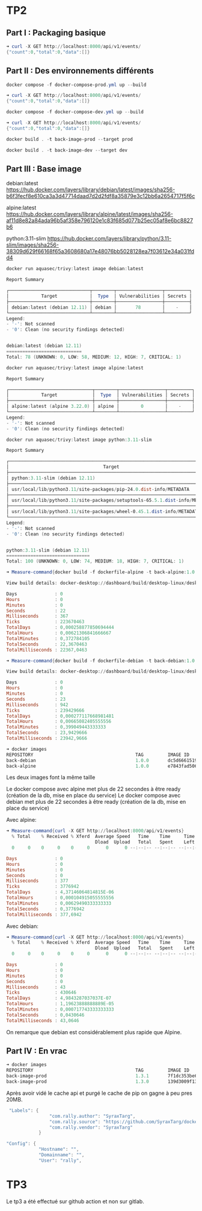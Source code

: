 # TP2

## Part I : Packaging basique

```powershell
➜ curl -X GET http://localhost:8000/api/v1/events/
{"count":0,"total":0,"data":[]}
```

## Part II : Des environnements différents

```powershell
docker compose -f docker-compose-prod.yml up --build
```

```powershell
➜ curl -X GET http://localhost:8000/api/v1/events/
{"count":0,"total":0,"data":[]}
```

```powershell
docker compose -f docker-compose-dev.yml up --build
```

```powershell
➜ curl -X GET http://localhost:8000/api/v1/events/
{"count":0,"total":0,"data":[]}
```


```powershell
docker build . -t back-image-prod --target prod
```

```powershell
docker build . -t back-image-dev --target dev
```

## Part III : Base image

debian:latest https://hub.docker.com/layers/library/debian/latest/images/sha256-b6f3fecf8e610ca3a3d47714daad7d2d2fdf8a35879e3c12bb6a2654717f5f6c

alpine:latest https://hub.docker.com/layers/library/alpine/latest/images/sha256-af11d8e82a84ada96b5af358e796120e1c83f685d077b25ec05af8e6bc8827b6

python:3.11-slim https://hub.docker.com/layers/library/python/3.11-slim/images/sha256-38309d629f66168f65a3608680a17e48076bb5028128ea7f03612e34a031fdd4


```powershell
docker run aquasec/trivy:latest image debian:latest
```

```powershell
Report Summary

┌──────────────────────────────┬────────┬─────────────────┬─────────┐
│            Target            │  Type  │ Vulnerabilities │ Secrets │
├──────────────────────────────┼────────┼─────────────────┼─────────┤
│ debian:latest (debian 12.11) │ debian │       78        │    -    │
└──────────────────────────────┴────────┴─────────────────┴─────────┘
Legend:
- '-': Not scanned
- '0': Clean (no security findings detected)


debian:latest (debian 12.11)
============================
Total: 78 (UNKNOWN: 0, LOW: 58, MEDIUM: 12, HIGH: 7, CRITICAL: 1)

```


```powershell
docker run aquasec/trivy:latest image alpine:latest
```

```powershell
Report Summary

┌───────────────────────────────┬────────┬─────────────────┬─────────┐
│            Target             │  Type  │ Vulnerabilities │ Secrets │
├───────────────────────────────┼────────┼─────────────────┼─────────┤
│ alpine:latest (alpine 3.22.0) │ alpine │        0        │    -    │
└───────────────────────────────┴────────┴─────────────────┴─────────┘
Legend:
- '-': Not scanned
- '0': Clean (no security findings detected)

```

```powershell
docker run aquasec/trivy:latest image python:3.11-slim
```

```powershell
Report Summary

┌─────────────────────────────────────────────────────────────────────────────┬────────────┬─────────────────┬─────────┐
│                                   Target                                    │    Type    │ Vulnerabilities │ Secrets │
├─────────────────────────────────────────────────────────────────────────────┼────────────┼─────────────────┼─────────┤
│ python:3.11-slim (debian 12.11)                                             │   debian   │       100       │    -    │
├─────────────────────────────────────────────────────────────────────────────┼────────────┼─────────────────┼─────────┤
│ usr/local/lib/python3.11/site-packages/pip-24.0.dist-info/METADATA          │ python-pkg │        0        │    -    │
├─────────────────────────────────────────────────────────────────────────────┼────────────┼─────────────────┼─────────┤
│ usr/local/lib/python3.11/site-packages/setuptools-65.5.1.dist-info/METADATA │ python-pkg │        2        │    -    │
├─────────────────────────────────────────────────────────────────────────────┼────────────┼─────────────────┼─────────┤
│ usr/local/lib/python3.11/site-packages/wheel-0.45.1.dist-info/METADATA      │ python-pkg │        0        │    -    │
└─────────────────────────────────────────────────────────────────────────────┴────────────┴─────────────────┴─────────┘
Legend:
- '-': Not scanned
- '0': Clean (no security findings detected)


python:3.11-slim (debian 12.11)
===============================
Total: 100 (UNKNOWN: 0, LOW: 74, MEDIUM: 18, HIGH: 7, CRITICAL: 1)
```

```powershell
➜ Measure-command{docker build -f dockerfile-alpine -t back-alpine:1.0.0 . }

View build details: docker-desktop://dashboard/build/desktop-linux/desktop-linux/yyrnaq88h2qkltgzd42exvmv6

Days              : 0
Hours             : 0
Minutes           : 0
Seconds           : 22
Milliseconds      : 367
Ticks             : 223670463
TotalDays         : 0,000258877850694444
TotalHours        : 0,00621306841666667
TotalMinutes      : 0,372784105
TotalSeconds      : 22,3670463
TotalMilliseconds : 22367,0463
```

```powershell
➜ Measure-command{docker build -f dockerfile-debian -t back-debian:1.0.0 . }

View build details: docker-desktop://dashboard/build/desktop-linux/desktop-linux/we8jvqr4z08uvh8csv5vhvew5

Days              : 0
Hours             : 0
Minutes           : 0
Seconds           : 23
Milliseconds      : 942
Ticks             : 239429666
TotalDays         : 0,000277117668981481
TotalHours        : 0,00665082405555556
TotalMinutes      : 0,399049443333333
TotalSeconds      : 23,9429666
TotalMilliseconds : 23942,9666
```

```powershell
➜ docker images
REPOSITORY                                      TAG         IMAGE ID       CREATED              SIZE
back-debian                                     1.0.0       dc5d66615190   28 seconds ago       262MB
back-alpine                                     1.0.0       e7843fad5065   About a minute ago   262MB
```

Les deux images font la même taille

Le docker compose avec alpine met plus de 22 secondes à être ready (création de la db, mise en place du service)
Le docker compose avec debian met plus de 22 secondes à être ready (création de la db, mise en place du service)

Avec alpine:

```powershell
➜ Measure-command{curl -X GET http://localhost:8000/api/v1/events}
  % Total    % Received % Xferd  Average Speed   Time    Time     Time  Current
                                 Dload  Upload   Total   Spent    Left  Speed
  0     0    0     0    0     0      0      0 --:--:-- --:--:-- --:--:--     0

Days              : 0
Hours             : 0
Minutes           : 0
Seconds           : 0
Milliseconds      : 377
Ticks             : 3776942
TotalDays         : 4,37146064814815E-06
TotalHours        : 0,000104915055555556
TotalMinutes      : 0,00629490333333333
TotalSeconds      : 0,3776942
TotalMilliseconds : 377,6942
```

Avec debian:

```powershell
➜ Measure-command{curl -X GET http://localhost:8000/api/v1/events}
  % Total    % Received % Xferd  Average Speed   Time    Time     Time  Current
                                 Dload  Upload   Total   Spent    Left  Speed
  0     0    0     0    0     0      0      0 --:--:-- --:--:-- --:--:--     0

Days              : 0
Hours             : 0
Minutes           : 0
Seconds           : 0
Milliseconds      : 43
Ticks             : 430646
TotalDays         : 4,9843287037037E-07
TotalHours        : 1,19623888888889E-05
TotalMinutes      : 0,000717743333333333
TotalSeconds      : 0,0430646
TotalMilliseconds : 43,0646

```

On remarque que debian est considérablement plus rapide que Alpine.

## Part IV : En vrac

```powershell
➜ docker images
REPOSITORY                                      TAG         IMAGE ID       CREATED          SIZE
back-image-prod                                 1.3.1       7f1dc353be64   12 seconds ago   241MB
back-image-prod                                 1.3.0       139d3009f13f   2 minutes ago    262MB
```

Après avoir vidé le cache api et purgé le cache de pip on gagne à peu pres 20MB.

```powershell
 "Labels": {
                "com.rally.author": "SyraxTarg",
                "com.rally.source": "https://github.com/SyraxTarg/docker-avance-tp2",
                "com.rally.vendor": "SyraxTarg"
            }
```

```powershell
"Config": {
            "Hostname": "",
            "Domainname": "",
            "User": "rally",
```


# TP3

Le tp3 a été effectué sur github action et non sur gitlab.